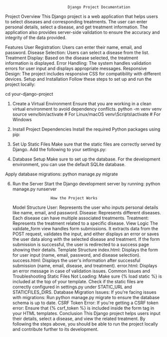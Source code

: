                                 Django Project Documentation
Project Overview
This Django project is a web application that helps users to select diseases and corresponding treatments. The user can enter personal details, select a disease, and get treatment information. The application also provides server-side validation to ensure the accuracy and integrity of the data provided.

Features
User Registration: Users can enter their name, email, and password.
Disease Selection: Users can select a disease from the list.
Treatment Display: Based on the disease selected, the treatment information is displayed.
Error Handling: The system handles validation errors for user input and displays appropriate messages.
Responsive Design: The project includes responsive CSS for compatibility with different devices.
Setup and Installation
Follow these steps to set up and run the project locally:

cd your-django-project
1. Create a Virtual Environment
Ensure that you are working in a clean virtual environment to avoid dependency conflicts.
python -m venv venv
source venv/bin/activate  # For Linux/macOS
venv\Scripts\activate     # For Windows
2. Install Project Dependencies
Install the required Python packages using pip:
3. Set Up Static Files
Make sure that the static files are correctly served by Django. Add the following to your settings.py:

4. Database Setup
Make sure to set up the database. For the development environment, you can use the default SQLite database.

Apply database migrations:
python manage.py migrate

6. Run the Server
Start the Django development server by running:
python manage.py runserver


                        How the Project Works
    Model Structure
User: Represents the user who inputs personal details like name, email, and password.
Disease: Represents different diseases. Each disease can have multiple associated treatments.
Treatment: Represents the treatment related to a specific disease.
View Logic
The validate_form view handles form submissions. It extracts data from the POST request, validates the input, and either displays an error or saves the user data along with the selected disease and treatment.
If the form submission is successful, the user is redirected to a success page showing their details.
Template Structure
index.html: Displays the form for user input (name, email, password, and disease selection).
success.html: Displays the user's information after successful submission (name, email, disease, and treatment).
error.html: Displays an error message in case of validation issues.
Common Issues and Troubleshooting
Static Files Not Loading:
Make sure {% load static %} is included at the top of your template.
Check if the static files are correctly configured in settings.py under STATIC_URL and STATICFILES_DIRS.
Database Migration Issues:
If you're facing issues with migrations:
Run python manage.py migrate to ensure the database schema is up to date.
CSRF Token Error:
If you're getting a CSRF token error:
Ensure that {% csrf_token %} is included inside the form tag in your HTML templates.
                                Conclusion
This Django project helps users input their details, select a disease, and view the related treatment. By following the steps above, you should be able to run the project locally and contribute further to its development.